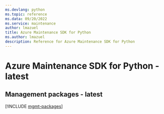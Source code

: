 ```yaml
---
ms.devlang: python
ms.topic: reference
ms.data: 09/20/2022
ms.service: maintenance
author: lmazuel
title: Azure Maintenance SDK for Python
ms.author: lmazuel
description: Reference for Azure Maintenance SDK for Python
---
```

# Azure Maintenance SDK for Python - latest

## Management packages - latest
[!INCLUDE [mgmt-packages](maintenance-mgmt-index.md)]
